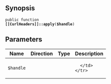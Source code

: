 ## Synopsis

<code>public function <b>[[CurlHeaders]]::apply</b>(<b>$handle</b>)</code>

## Parameters

<table>
  <thead>
    <tr>
      <th>Name</th>
      <th>Direction</th>
      <th>Type</th>
      <th>Description</th>
    </tr>
  </thead>
  <tbody>
    <tr>
      <td><code>$handle</code>
      <td><i></i></td>
      <td></td>
      <td>

      </td>
    </tr>
  </tbody>
</table>

